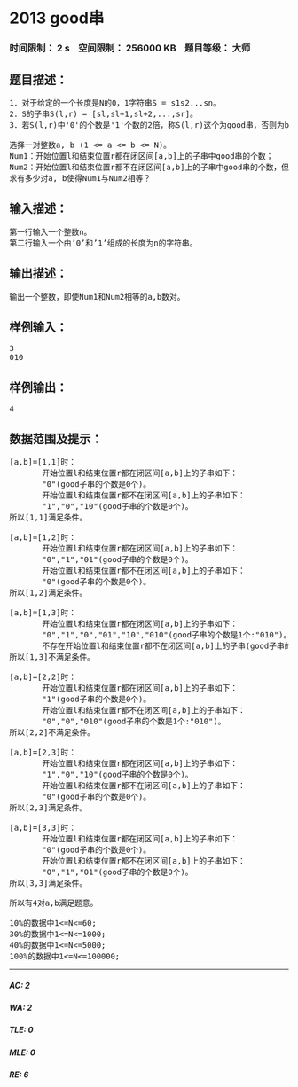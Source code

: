 # 2013 good串   
### 时间限制： 2 s&nbsp;&nbsp;&nbsp;&nbsp;空间限制： 256000 KB&nbsp;&nbsp;&nbsp;&nbsp;题目等级： 大师  
## 题目描述：  

<pre>
1．对于给定的一个长度是N的0，1字符串S = s1s2...sn。
2．S的子串S(l,r) = [sl,sl+1,sl+2,...,sr]。
3．若S(l,r)中'0'的个数是'1'个数的2倍，称S(l,r)这个为good串，否则为bad串。
 
选择一对整数a, b (1 <= a <= b <= N)。
Num1：开始位置l和结束位置r都在闭区间[a,b]上的子串中good串的个数；
Num2：开始位置l和结束位置r都不在闭区间[a,b]上的子串中good串的个数，但可以包含[a,b]子串，即l，r有如下三种情况l<a且r<a，l>b且r>b，l<a且r>b；
求有多少对a, b使得Num1与Num2相等？
</pre>
  
  
## 输入描述：  

<pre>
第一行输入一个整数n。
第二行输入一个由’0’和’1’组成的长度为n的字符串。
</pre>
  
  
## 输出描述：  

<pre>
输出一个整数，即使Num1和Num2相等的a,b数对。
</pre>
  
  
## 样例输入：  

<pre>
3
010
</pre>
  
  
## 样例输出：  

<pre>
4
</pre>
  
  
## 数据范围及提示：  

<pre>
[a,b]=[1,1]时：
       开始位置l和结束位置r都在闭区间[a,b]上的子串如下：
       "0"(good子串的个数是0个)。
       开始位置l和结束位置r都不在闭区间[a,b]上的子串如下：
       "1","0","10"(good子串的个数是0个)。
所以[1,1]满足条件。
 
[a,b]=[1,2]时：
       开始位置l和结束位置r都在闭区间[a,b]上的子串如下：
       "0","1","01"(good子串的个数是0个)。
       开始位置l和结束位置r都不在闭区间[a,b]上的子串如下：
       "0"(good子串的个数是0个)。
所以[1,2]满足条件。
 
[a,b]=[1,3]时：
       开始位置l和结束位置r都在闭区间[a,b]上的子串如下：
       "0","1","0","01","10","010"(good子串的个数是1个:"010")。
       不存在开始位置l和结束位置r都不在闭区间[a,b]上的子串(good子串的个数是0个)。
所以[1,3]不满足条件。
 
[a,b]=[2,2]时：
       开始位置l和结束位置r都在闭区间[a,b]上的子串如下：
       "1"(good子串的个数是0个)。
       开始位置l和结束位置r都不在闭区间[a,b]上的子串如下：
       "0","0","010"(good子串的个数是1个:"010")。
所以[2,2]不满足条件。
 
[a,b]=[2,3]时：
       开始位置l和结束位置r都在闭区间[a,b]上的子串如下：
       "1","0","10"(good子串的个数是0个)。
       开始位置l和结束位置r都不在闭区间[a,b]上的子串如下：
       "0"(good子串的个数是0个)。
所以[2,3]满足条件。
 
[a,b]=[3,3]时：
       开始位置l和结束位置r都在闭区间[a,b]上的子串如下：
       "0"(good子串的个数是0个)。
       开始位置l和结束位置r都不在闭区间[a,b]上的子串如下：
       "0","1","01"(good子串的个数是0个)。
所以[3,3]满足条件。
 
所以有4对a,b满足题意。
 
10%的数据中1<=N<=60;
30%的数据中1<=N<=1000;
40%的数据中1<=N<=5000;
100%的数据中1<=N<=100000;
</pre>
  
  
***  

##### AC: 2  
##### WA: 2  
##### TLE: 0  
##### MLE: 0  
##### RE: 6  
